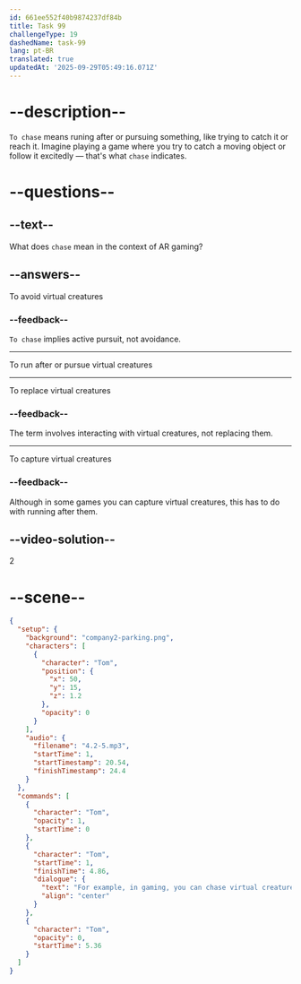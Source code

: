 ```yaml
---
id: 661ee552f40b9874237df84b
title: Task 99
challengeType: 19
dashedName: task-99
lang: pt-BR
translated: true
updatedAt: '2025-09-29T05:49:16.071Z'
---
```


<!-- (Audio) Tom: For example, in gaming, you can chase virtual creatures in your neighborhood. -->

# --description--

`To chase` means runing after or pursuing something, like trying to catch it or reach it. Imagine playing a game where you try to catch a moving object or follow it excitedly — that's what `chase` indicates.

# --questions--

## --text--

What does `chase` mean in the context of AR gaming?

## --answers--

To avoid virtual creatures

### --feedback--

`To chase` implies active pursuit, not avoidance.

---

To run after or pursue virtual creatures

---

To replace virtual creatures

### --feedback--

The term involves interacting with virtual creatures, not replacing them.

---

To capture virtual creatures

### --feedback--

Although in some games you can capture virtual creatures, this has to do with running after them.

## --video-solution--

2

# --scene--

```json
{
  "setup": {
    "background": "company2-parking.png",
    "characters": [
      {
        "character": "Tom",
        "position": {
          "x": 50,
          "y": 15,
          "z": 1.2
        },
        "opacity": 0
      }
    ],
    "audio": {
      "filename": "4.2-5.mp3",
      "startTime": 1,
      "startTimestamp": 20.54,
      "finishTimestamp": 24.4
    }
  },
  "commands": [
    {
      "character": "Tom",
      "opacity": 1,
      "startTime": 0
    },
    {
      "character": "Tom",
      "startTime": 1,
      "finishTime": 4.86,
      "dialogue": {
        "text": "For example, in gaming, you can chase virtual creatures in your neighborhood.",
        "align": "center"
      }
    },
    {
      "character": "Tom",
      "opacity": 0,
      "startTime": 5.36
    }
  ]
}
```
